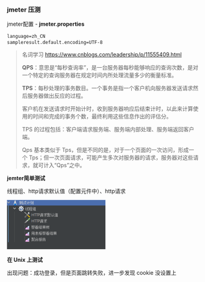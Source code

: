 

### jmeter 压测



jmeter配置 - **jmeter.properties**

```properties
language=zh_CN
sampleresult.default.encoding=UTF-8
```



> 名词学习 https://www.cnblogs.com/leadership/p/11555409.html
>
> **QPS**：意思是“每秒查询率”，是一台服务器每秒能够响应的查询次数，是对一个特定的查询服务器在规定时间内所处理流量多少的衡量标准。
>
> 
>
> **TPS**：每秒处理的事务数目。一个事务是指一个客户机向服务器发送请求然后服务器做出反应的过程。
>
> 客户机在发送请求时开始计时，收到服务器响应后结束计时，以此来计算使用的时间和完成的事务个数，最终利用这些信息作出的评估分。
>
> TPS 的过程包括：客户端请求服务端、服务端内部处理、服务端返回客户端。
>
> Qps 基本类似于 Tps，但是不同的是，对于一个页面的一次访问，形成一个 Tps；但一次页面请求，可能产生多次对服务器的请求，服务器对这些请求，就可计入“Qps”之中。



**jemter简单测试**

线程组、http请求默认值（配置元件中）、http请求

<img src="images/04压测.assets/image-20210817191221452.png" alt="image-20210817191221452" style="zoom:80%;" />



**在 Unix 上测试**

出现问题：成功登录，但是页面跳转失败，进一步发现 cookie 没设置上









